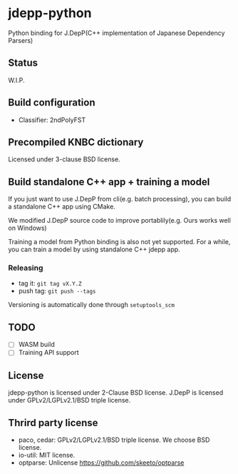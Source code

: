 # jdepp-python

Python binding for J.DepP(C++ implementation of Japanese Dependency Parsers)

## Status

W.I.P.

## Build configuration

* Classifier: 2ndPolyFST

## Precompiled KNBC dictionary

Licensed under 3-clause BSD license.

## Build standalone C++ app + training a model

If you just want to use J.DepP from cli(e.g. batch processing),
you can build a standalone C++ app using CMake.

We modified J.DepP source code to improve portablily(e.g. Ours works well on Windows)  

Training a model from Python binding is also not yet supported.
For a while, you can train a model by using standalone C++ jdepp app.


### Releasing

* tag it: `git tag vX.Y.Z`
* push tag: `git push --tags`

Versioning is automatically done through `setuptools_scm`

## TODO

- [ ] WASM build
- [ ] Training API support
      
## License

jdepp-python is licensed under 2-Clause BSD license.
J.DepP is licensed under GPLv2/LGPLv2.1/BSD triple license.

## Thrird party license

* paco, cedar: GPLv2/LGPLv2.1/BSD triple license. We choose BSD license.
* io-util: MIT license.
* optparse: Unlicense https://github.com/skeeto/optparse
